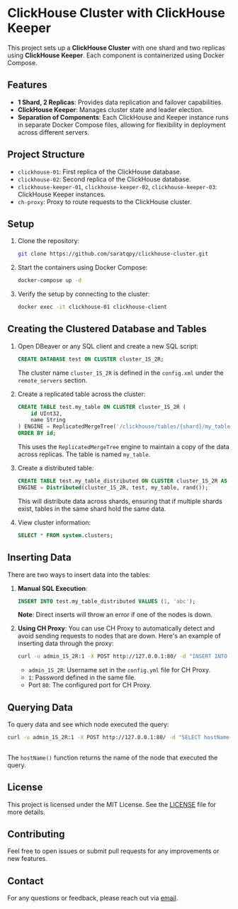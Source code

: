 # ClickHouse Cluster with ClickHouse Keeper

This project sets up a **ClickHouse Cluster** with one shard and two replicas using **ClickHouse Keeper**. Each component is containerized using Docker Compose.

## Features
- **1 Shard, 2 Replicas**: Provides data replication and failover capabilities.
- **ClickHouse Keeper**: Manages cluster state and leader election.
- **Separation of Components**: Each ClickHouse and Keeper instance runs in separate Docker Compose files, allowing for flexibility in deployment across different servers.

## Project Structure
- `clickhouse-01`: First replica of the ClickHouse database.
- `clickhouse-02`: Second replica of the ClickHouse database.
- `clickhouse-keeper-01`, `clickhouse-keeper-02`, `clickhouse-keeper-03`: ClickHouse Keeper instances.
- `ch-proxy`: Proxy to route requests to the ClickHouse cluster.

## Setup

1. Clone the repository:
    ```bash
    git clone https://github.com/saratqpy/clickhouse-cluster.git
    ```

2. Start the containers using Docker Compose:
    ```bash
    docker-compose up -d
    ```

3. Verify the setup by connecting to the cluster:
    ```bash
    docker exec -it clickhouse-01 clickhouse-client
    ```

## Creating the Clustered Database and Tables

1. Open DBeaver or any SQL client and create a new SQL script:
    ```sql
    CREATE DATABASE test ON CLUSTER cluster_1S_2R;
    ```

   The cluster name `cluster_1S_2R` is defined in the `config.xml` under the `remote_servers` section.

2. Create a replicated table across the cluster:
    ```sql
    CREATE TABLE test.my_table ON CLUSTER cluster_1S_2R (
        id UInt32,
        name String
    ) ENGINE = ReplicatedMergeTree('/clickhouse/tables/{shard}/my_table', '{replica}') 
    ORDER BY id;
    ```

    This uses the `ReplicatedMergeTree` engine to maintain a copy of the data across replicas. The table is named `my_table`.

3. Create a distributed table:
    ```sql
    CREATE TABLE test.my_table_distributed ON CLUSTER cluster_1S_2R AS test.my_table
    ENGINE = Distributed(cluster_1S_2R, test, my_table, rand());
    ```

    This will distribute data across shards, ensuring that if multiple shards exist, tables in the same shard hold the same data.

4. View cluster information:
    ```sql
    SELECT * FROM system.clusters;
    ```

## Inserting Data

There are two ways to insert data into the tables:

1. **Manual SQL Execution**:
    ```sql
    INSERT INTO test.my_table_distributed VALUES (1, 'abc');
    ```

   **Note**: Direct inserts will throw an error if one of the nodes is down.

2. **Using CH Proxy**:
   You can use CH Proxy to automatically detect and avoid sending requests to nodes that are down. Here's an example of inserting data through the proxy:
    ```bash
    curl -u admin_1S_2R:1 -X POST http://127.0.0.1:80/ -d "INSERT INTO db3.table1 VALUES (1, 'abc')"
    ```

   - `admin_1S_2R`: Username set in the `config.yml` file for CH Proxy.
   - `1`: Password defined in the same file.
   - Port `80`: The configured port for CH Proxy.

## Querying Data

To query data and see which node executed the query:
```bash
curl -u admin_1S_2R:1 -X POST http://127.0.0.1:80/ -d "SELECT hostName(), * FROM db3.table1 LIMIT 1"
‍‍‍
```
The `hostName()` function returns the name of the node that executed the query.

## License
This project is licensed under the MIT License. See the [LICENSE](LICENSE) file for more details.

## Contributing
Feel free to open issues or submit pull requests for any improvements or new features.

## Contact
For any questions or feedback, please reach out via [email](saratqp7@gmail.com).
